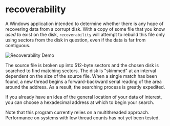 # recoverability

A Windows application intended to determine whether there is any hope of recovering data from a corrupt disk. With a copy of some file that you know *used to* exist on the disk, `recoverability` will attempt to rebuild this file only using sectors from the disk in question, even if the data is far from contiguous. 

![Recoverability Demo](https://kylegrimsrudma.nz/recoverability-demo.gif)

The source file is broken up into 512-byte sectors and the chosen disk is searched to find matching sectors. The disk is "skimmed" at an interval dependent on the size of the source file. When a single match has been found, a new thread begins a forward-backward serial reading of the area around the address. As a result, the searching process is greatly expedited.

If you already have an idea of the general location of your data of interest, you can choose a hexadecimal address at which to begin your search.

Note that this program currently relies on a multithreaded approach. Performance on systems with low thread counts has not yet been tested. 
